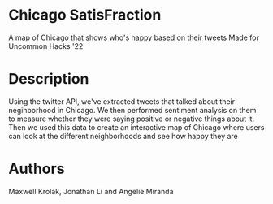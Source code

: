 # Chicago SatisFraction

A map of Chicago that shows who's happy based on their tweets
Made for Uncommon Hacks '22

# Description

Using the twitter API, we've extracted tweets that talked about their negihborhood in Chicago. We then performed sentiment analysis on them to measure whether they were saying positive or negative things about it. Then we used this data to create an interactive map of Chicago where users can look at the different neighborhoods and see how happy they are

# Authors
Maxwell Krolak, Jonathan Li and Angelie Miranda
